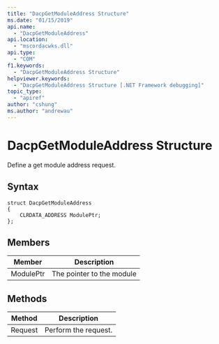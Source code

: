 ```yaml
---
title: "DacpGetModuleAddress Structure"
ms.date: "01/15/2019"
api.name:
  - "DacpGetModuleAddress"
api.location:
  - "mscordacwks.dll"
api.type:
  - "COM"
f1.keywords:
  - "DacpGetModuleAddress Structure"
helpviewer.keywords:
  - "DacpGetModuleAddress Structure [.NET Framework debugging]"
topic_type:
  - "apiref"
author: "cshung"
ms.author: "andrewau"
---
```

# DacpGetModuleAddress Structure
Define a get module address request.

## Syntax
```
struct DacpGetModuleAddress
{
    CLRDATA_ADDRESS ModulePtr;
};
```

## Members
|Member      |Description               |
|------------|--------------------------|
|ModulePtr   |The pointer to the module |

## Methods
|Method  |Description          |
|--------|---------------------|
|Request |Perform the request. |
